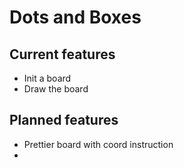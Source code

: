 # Dots and Boxes

## Current features

- Init a board
- Draw the board

## Planned features

- Prettier board with coord instruction
-
